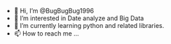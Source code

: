 - 👋 Hi, I’m @BugBugBug1996
- 👀 I’m interested in Date analyze and Big Data
- 🌱 I’m currently learning python and related libraries.
- 📫 How to reach me ...

<!---
BugBugBug1996/BugBugBug1996 is a ✨ special ✨ repository because its `README.md` (this file) appears on your GitHub profile.
You can click the Preview link to take a look at your changes.
--->
